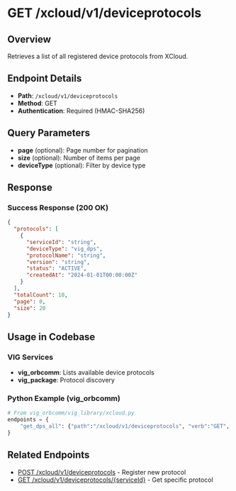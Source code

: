 # GET /xcloud/v1/deviceprotocols

## Overview
Retrieves a list of all registered device protocols from XCloud.

## Endpoint Details
- **Path**: `/xcloud/v1/deviceprotocols`
- **Method**: GET
- **Authentication**: Required (HMAC-SHA256)

## Query Parameters
- **page** (optional): Page number for pagination
- **size** (optional): Number of items per page
- **deviceType** (optional): Filter by device type

## Response
### Success Response (200 OK)
```json
{
  "protocols": [
    {
      "serviceId": "string",
      "deviceType": "vig_dps",
      "protocolName": "string",
      "version": "string",
      "status": "ACTIVE",
      "createdAt": "2024-01-01T00:00:00Z"
    }
  ],
  "totalCount": 10,
  "page": 0,
  "size": 20
}
```

## Usage in Codebase

### VIG Services
- **vig_orbcomm**: Lists available device protocols
- **vig_package**: Protocol discovery

### Python Example (vig_orbcomm)
```python
# From vig_orbcomm/vig_library/xcloud.py
endpoints = {
    "get_dps_all": {"path":"/xcloud/v1/deviceprotocols", "verb":"GET", "md5":False}
}
```

## Related Endpoints
- [POST /xcloud/v1/deviceprotocols](v1-deviceprotocols-post.md) - Register new protocol
- [GET /xcloud/v1/deviceprotocols/{serviceId}](v1-deviceprotocols-serviceId-get.md) - Get specific protocol